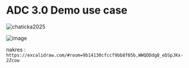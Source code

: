 # ADC 3.0 Demo use case  

![chaticka2025](https://github.com/user-attachments/assets/93454540-536a-4b42-834c-634e63f0f23a)


![image](https://github.com/user-attachments/assets/29633a93-dcf2-48e6-89b9-4e9eb831f8ef)




nakres : 
```https://excalidraw.com/#room=9b14130cfccf9bb8f05b,WWQDDdg8_eDSpJKx-2Zcow```






